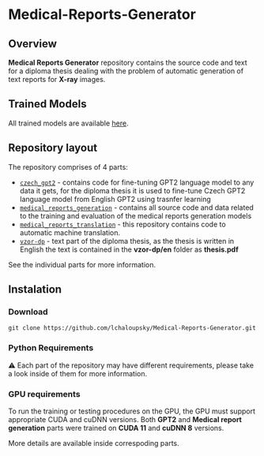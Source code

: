 # Medical-Reports-Generator
## Overview
**Medical Reports Generator** repository contains the source code and text for a diploma thesis dealing with the problem of automatic generation of text reports for **X-ray** images.

## Trained Models
All trained models are available [here](TODO).

## Repository layout
The repository comprises of 4 parts:
* [`czech_gpt2`](./czech_gpt2/) - contains code for fine-tuning GPT2 language model to any data it gets, for the diploma thesis it is used to fine-tune Czech GPT2 language model from English GPT2 using trasnfer learning
* [`medical_reports_generation`](./medical_reports_generation/) - contains all source code and data related to the training and evaluation of the medical reports generation models
* [`medical_reports_translation`](./medical_reports_translation/) - this repository contains code to automatic machine translation.
* [`vzor-dp`](./vzor-dp/) - text part of the diploma thesis, as the thesis is written in English the text is contained in the **vzor-dp/en** folder as **thesis.pdf**

See the individual parts for more information.

## Instalation
### Download
```git
git clone https://github.com/lchaloupsky/Medical-Reports-Generator.git
```

### Python Requirements
:warning: Each part of the repository may have different requirements, please take a look inside of them for more information.

### GPU requirements
To run the training or testing procedures on the GPU, the GPU must support appropriate CUDA and cuDNN versions. Both **GPT2** and **Medical report generation** parts were trained on **CUDA 11** and **cuDNN 8** versions. 

More details are available inside correspoding parts.